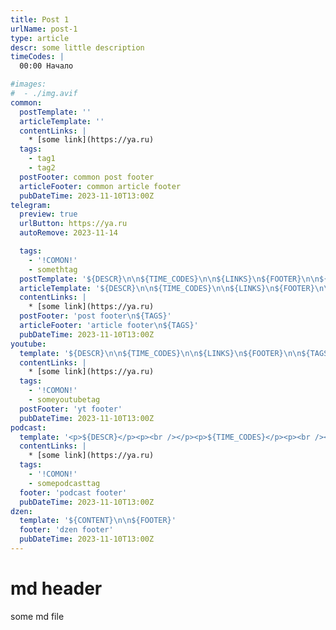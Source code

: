 ```yaml
---
title: Post 1
urlName: post-1
type: article
descr: some little description
timeCodes: |
  00:00 Начало

#images:
#  - ./img.avif
common:
  postTemplate: ''
  articleTemplate: ''
  contentLinks: |
    * [some link](https://ya.ru)
  tags:
    - tag1
    - tag2
  postFooter: common post footer
  articleFooter: common article footer
  pubDateTime: 2023-11-10T13:00Z
telegram:
  preview: true
  urlButton: https://ya.ru
  autoRemove: 2023-11-14

  tags:
    - '!COMON!'
    - somethtag
  postTemplate: '${DESCR}\n\n${TIME_CODES}\n\n${LINKS}\n${FOOTER}\n\n${TAGS}'
  articleTemplate: '${DESCR}\n\n${TIME_CODES}\n\n${LINKS}\n${FOOTER}\n\n${TAGS}'
  contentLinks: |
    * [some link](https://ya.ru)
  postFooter: 'post footer\n${TAGS}'
  articleFooter: 'article footer\n${TAGS}'
  pubDateTime: 2023-11-10T13:00Z
youtube:
  template: '${DESCR}\n\n${TIME_CODES}\n\n${LINKS}\n${FOOTER}\n\n${TAGS}'
  contentLinks: |
    * [some link](https://ya.ru)
  tags:
    - '!COMON!'
    - someyoutubetag
  postFooter: 'yt footer'
  pubDateTime: 2023-11-10T13:00Z
podcast:
  template: '<p>${DESCR}</p><p><br /></p><p>${TIME_CODES}</p><p><br /></p><p>${LINKS}${FOOTER}</p><p><br /></p><p>${TAGS}</p>'
  contentLinks: |
    * [some link](https://ya.ru)
  tags:
    - '!COMON!'
    - somepodcasttag
  footer: 'podcast footer'
  pubDateTime: 2023-11-10T13:00Z
dzen:
  template: '${CONTENT}\n\n${FOOTER}'
  footer: 'dzen footer'
  pubDateTime: 2023-11-10T13:00Z
---
```


# md header

some md file
